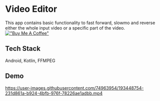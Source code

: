 
# Video Editor

This app contains basic functionality to fast forward, slowmo and reverse either the whole input video or a specific part of the video.
[!["Buy Me A Coffee"](https://www.buymeacoffee.com/assets/img/custom_images/orange_img.png)](https://www.buymeacoffee.com/raghavtilak)



## Tech Stack

Android, Kotlin, FFMPEG


## Demo

https://user-images.githubusercontent.com/74963954/193448754-231d861a-b924-4bfb-976f-78226ae1adbb.mp4

